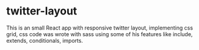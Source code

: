 # twitter-layout
This is an small React app with responsive twitter layout, implementing css grid, css code was wrote with sass using some of his features like include, extends, conditionals, imports.
